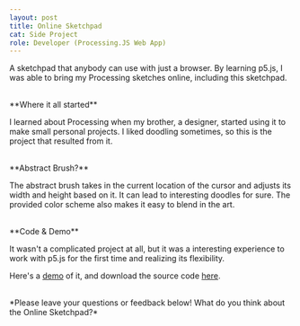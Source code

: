 ```yaml
---
layout: post
title: Online Sketchpad
cat: Side Project
role: Developer (Processing.JS Web App)
---
```


A sketchpad that anybody can use with just a browser. By learning p5.js, I was able to bring my Processing sketches online, including this sketchpad.

<br>
**Where it all started**

I learned about Processing when my brother, a designer, started using it to make small personal projects. I liked doodling sometimes, so this is the project that resulted from it.

<br>
**Abstract Brush?**

The abstract brush takes in the current location of the cursor and adjusts its width and height based on it. It can lead to interesting doodles for sure. The provided color scheme also makes it easy to blend in the art.

<br>
**Code & Demo**

It wasn't a complicated project at all, but it was a interesting experience to work with p5.js for the first time and realizing its flexibility.

Here's a [demo](../download/OnlineSketchpad/source-code/) of it, and download the source code [here](../download/OnlineSketchpad/source-code.zip).

<br>
*Please leave your questions or feedback below! What do you think about the Online Sketchpad?*

<br>
